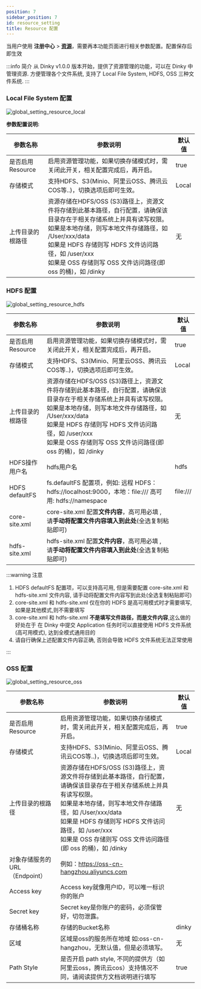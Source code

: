 ```yaml
---
position: 7
sidebar_position: 7
id: resource_setting
title: Resource 配置
---
```



当用户使用 **注册中心** > **[资源](../../register_center/resource)**，需要再本功能页面进行相关参数配置。配置保存后即生效

:::info 简介
从 Dinky v1.0.0 版本开始，提供了资源管理的功能，可以在 Dinky 中管理资源. 方便管理各个文件系统, 支持了 Local File System,
HDFS, OSS 三种文件系统.
:::

### Local File System 配置

![global_setting_resource_local](http://pic.dinky.org.cn/dinky/docs/test/global_setting_resource_local.png)

**参数配置说明:**

| 参数名称         | 参数说明                                                                                                                                                                                               | 默认值   |
|--------------|----------------------------------------------------------------------------------------------------------------------------------------------------------------------------------------------------|-------|
| 是否启用Resource | 启用资源管理功能，如果切换存储模式时，需关闭此开关，相关配置完成后，再开启。                                                                                                                                                             | true  |
| 存储模式         | 支持HDFS、S3(Minio、阿里云OSS、腾讯云COS等..)，切换选项后即可生效。                                                                                                                                                       | Local |
| 上传目录的根路径     | 资源存储在HDFS/OSS (S3)路径上，资源文件将存储到此基本路径，自行配置，请确保该目录存在于相关存储系统上并具有读写权限。<br/>如果是本地存储，则写本地文件存储路径，如 /User/xxx/data<br/>如果是 HDFS 存储则写 HDFS 文件访问路径，如 /user/xxx<br/>如果是 OSS 存储则写 OSS 文件访问路径(即 oss 的桶)，如 /dinky | 无     |

### HDFS 配置

![global_setting_resource_hdfs](http://pic.dinky.org.cn/dinky/docs/zh-CN/user_guide/system_setting/global_settings/resource_setting/global_setting_resource_hdfs.png)

| 参数名称           | 参数说明                                                                                                                                                                                               | 默认值      |
|----------------|----------------------------------------------------------------------------------------------------------------------------------------------------------------------------------------------------|----------|
| 是否启用Resource   | 启用资源管理功能，如果切换存储模式时，需关闭此开关，相关配置完成后，再开启。                                                                                                                                                             | true     |
| 存储模式           | 支持HDFS、S3(Minio、阿里云OSS、腾讯云COS等..)，切换选项后即可生效。                                                                                                                                                       | Local    |
| 上传目录的根路径       | 资源存储在HDFS/OSS (S3)路径上，资源文件将存储到此基本路径，自行配置，请确保该目录存在于相关存储系统上并具有读写权限。<br/>如果是本地存储，则写本地文件存储路径，如 /User/xxx/data<br/>如果是 HDFS 存储则写 HDFS 文件访问路径，如 /user/xxx<br/>如果是 OSS 存储则写 OSS 文件访问路径(即 oss 的桶)，如 /dinky | 无        |
| HDFS操作用户名      | hdfs用户名                                                                                                                                                                                            | hdfs     |
| HDFS defaultFS | fs.defaultFS 配置项，例如: 远程 HDFS：hdfs://localhost:9000，本地：file:/// 高可用: hdfs://namespace                                                                                                               | file:/// |
| core-site.xml  | core-site.xml 配置**文件内容**，高可用必填 , 请**手动将配置文件内容填入到此处**(全选复制粘贴即可)                                                                                                                                     |          |                                                                                                                                                                                       | file:/// |
| hdfs-site.xml  | hdfs-site.xml 配置**文件内容**，高可用必填 , 请**手动将配置文件内容填入到此处**(全选复制粘贴即可)                                                                                                                                     |          |

:::warning 注意

1. HDFS defaultFS 配置项，可以支持高可用, 但是需要配置 core-site.xml 和 hdfs-site.xml 文件内容,
   请手动将配置文件内容写到此处(全选复制粘贴即可)
2. core-site.xml 和 hdfs-site.xml 仅在你的 HDFS 是高可用模式时才需要填写, 如果是其他模式,则不需要填写
3. core-site.xml 和 hdfs-site.xml **不是填写文件路径，而是文件内容**,这么做的好处在于 在 Dinky 中提交 Application
   任务时可以直接使用
   HDFS 文件系统(高可用模式), 达到全模式通用目的
4. 请自行确保上述配置文件内容正确, 否则会导致 HDFS 文件系统无法正常使用

:::

### OSS 配置

![global_setting_resource_oss](http://pic.dinky.org.cn/dinky/docs/test/global_setting_resource_oss.png)

| 参数名称                  | 参数说明                                                                                                                                                                                               | 默认值   |
|-----------------------|----------------------------------------------------------------------------------------------------------------------------------------------------------------------------------------------------|-------|
| 是否启用Resource          | 启用资源管理功能，如果切换存储模式时，需关闭此开关，相关配置完成后，再开启。                                                                                                                                                             | true  |
| 存储模式                  | 支持HDFS、S3(Minio、阿里云OSS、腾讯云COS等..)，切换选项后即可生效。                                                                                                                                                       | Local |
| 上传目录的根路径              | 资源存储在HDFS/OSS (S3)路径上，资源文件将存储到此基本路径，自行配置，请确保该目录存在于相关存储系统上并具有读写权限。<br/>如果是本地存储，则写本地文件存储路径，如 /User/xxx/data<br/>如果是 HDFS 存储则写 HDFS 文件访问路径，如 /user/xxx<br/>如果是 OSS 存储则写 OSS 文件访问路径(即 oss 的桶)，如 /dinky | 无     |
| 对象存储服务的 URL（Endpoint） | 例如：https://oss-cn-hangzhou.aliyuncs.com                                                                                                                                                            |       |
| Access key            | Access key就像用户ID，可以唯一标识你的账户                                                                                                                                                                        |       |
| Secret key            | Secret key是你账户的密码，必须保管好，切勿泄露。                                                                                                                                                                      |       |
| 存储桶名称                 | 存储的Bucket名称                                                                                                                                                                                        | dinky |
| 区域                    | 区域是oss的服务所在地域 如:oss-cn-hangzhou，无默认值，但是必须填写。                                                                                                                                                       | 无     |
| Path Style            | 是否开启 path style, 不同的提供方（如阿里云oss，腾讯云cos）支持情况不同，请阅读提供方文档说明进行填写                                                                                                                                       | true  |


